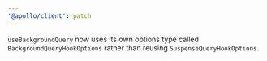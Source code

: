```yaml
---
'@apollo/client': patch
---
```


`useBackgroundQuery` now uses its own options type called `BackgroundQueryHookOptions` rather than reusing `SuspenseQueryHookOptions`.
